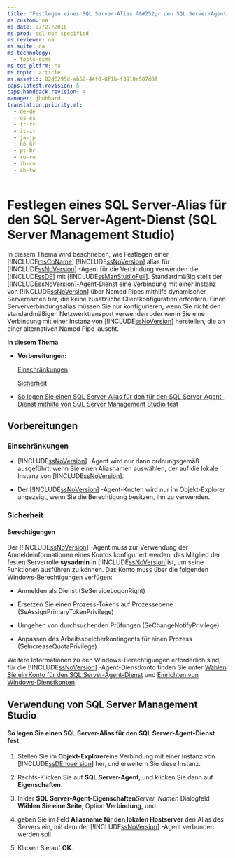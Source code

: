 ```yaml
---
title: "Festlegen eines SQL Server-Alias f&#252;r den SQL Server-Agent-Dienst (SQL Server Management Studio)"
ms.custom: na
ms.date: 07/27/2016
ms.prod: sql-non-specified
ms.reviewer: na
ms.suite: na
ms.technology: 
  - tools-ssms
ms.tgt_pltfrm: na
ms.topic: article
ms.assetid: 02d6295d-ab52-44f0-8f1b-f3910a507d8f
caps.latest.revision: 5
caps.handback.revision: 4
manager: jhubbard
translation.priority.mt: 
  - de-de
  - es-es
  - fr-fr
  - it-it
  - ja-jp
  - ko-kr
  - pt-br
  - ru-ru
  - zh-cn
  - zh-tw
---
```

# Festlegen eines SQL Server-Alias f&#252;r den SQL Server-Agent-Dienst (SQL Server Management Studio)
In diesem Thema wird beschrieben, wie Festlegen einer [!INCLUDE[msCoName](../content/includes/msCoName_md.md)] [!INCLUDE[ssNoVersion](../content/includes/ssNoVersion_md.md)] alias für [!INCLUDE[ssNoVersion](../content/includes/ssNoVersion_md.md)] -Agent für die Verbindung verwenden die [!INCLUDE[ssDE](../content/includes/ssDE_md.md)] mit [!INCLUDE[ssManStudioFull](../content/includes/ssManStudioFull_md.md)]. Standardmäßig stellt der [!INCLUDE[ssNoVersion](../content/includes/ssNoVersion_md.md)]-Agent-Dienst eine Verbindung mit einer Instanz von [!INCLUDE[ssNoVersion](../content/includes/ssNoVersion_md.md)] über Named Pipes mithilfe dynamischer Servernamen her, die keine zusätzliche Clientkonfiguration erfordern. Einen Serververbindungsalias müssen Sie nur konfigurieren, wenn Sie nicht den standardmäßigen Netzwerktransport verwenden oder wenn Sie eine Verbindung mit einer Instanz von [!INCLUDE[ssNoVersion](../content/includes/ssNoVersion_md.md)] herstellen, die an einer alternativen Named Pipe lauscht.  
  
**In diesem Thema**  
  
-   **Vorbereitungen:**  
  
    [Einschränkungen](#Restrictions)  
  
    [Sicherheit](#Security)  
  
-   [So legen Sie einen SQL Server-Alias für den für den SQL Server-Agent-Dienst mithilfe von SQL Server Management Studio fest](#SSMSProcedure)  
  
## <a name="BeforeYouBegin"></a>Vorbereitungen  
  
### <a name="Restrictions"></a>Einschränkungen  
  
-   [!INCLUDE[ssNoVersion](../content/includes/ssNoVersion_md.md)] -Agent wird nur dann ordnungsgemäß ausgeführt, wenn Sie einen Aliasnamen auswählen, der auf die lokale Instanz von [!INCLUDE[ssNoVersion](../content/includes/ssNoVersion_md.md)].  
  
-   Der [!INCLUDE[ssNoVersion](../content/includes/ssNoVersion_md.md)] -Agent-Knoten wird nur im Objekt-Explorer angezeigt, wenn Sie die Berechtigung besitzen, ihn zu verwenden.  
  
### <a name="Security"></a>Sicherheit  
  
#### <a name="Permissions"></a>Berechtigungen  
Der [!INCLUDE[ssNoVersion](../content/includes/ssNoVersion_md.md)] -Agent muss zur Verwendung der Anmeldeinformationen eines Kontos konfiguriert werden, das Mitglied der festen Serverrolle **sysadmin** in [!INCLUDE[ssNoVersion](../content/includes/ssNoVersion_md.md)]ist, um seine Funktionen ausführen zu können. Das Konto muss über die folgenden Windows-Berechtigungen verfügen:  
  
-   Anmelden als Dienst (SeServiceLogonRight)  
  
-   Ersetzen Sie einen Prozess\-Tokens auf Prozessebene (SeAssignPrimaryTokenPrivilege)  
  
-   Umgehen von durchsuchenden Prüfungen (SeChangeNotifyPrivilege)  
  
-   Anpassen des Arbeitsspeicherkontingents für einen Prozess (SeIncreaseQuotaPrivilege)  
  
Weitere Informationen zu den Windows-Berechtigungen erforderlich sind, für die [!INCLUDE[ssNoVersion](../content/includes/ssNoVersion_md.md)] -Agent-Dienstkonto finden Sie unter [Wählen Sie ein Konto für den SQL Server-Agent-Dienst](../content/Select-an-Account-for-the-SQL-Server-Agent-Service.md) und [Einrichten von Windows-Dienstkonten](assetId:///309b9dac-0b3a-4617-85ef-c4519ce9d014).  
  
## <a name="SSMSProcedure"></a>Verwendung von SQL Server Management Studio  
  
#### So legen Sie einen SQL Server-Alias für den SQL Server-Agent-Dienst fest  
  
1.  Stellen Sie im **Objekt-Explorer**eine Verbindung mit einer Instanz von [!INCLUDE[ssDEnoversion](../content/includes/ssDEnoversion_md.md)] her, und erweitern Sie diese Instanz.  
  
2.  Rechts\-Klicken Sie auf **SQL Server-Agent**, und klicken Sie dann auf **Eigenschaften**.  
  
3.  In der **SQL Server-Agent-Eigenschaften***Server\_Namen* Dialogfeld **Wählen Sie eine Seite**, Option **Verbindung**, und  
  
4.  geben Sie im Feld **Aliasname für den lokalen Hostserver** den Alias des Servers ein, mit dem der [!INCLUDE[ssNoVersion](../content/includes/ssNoVersion_md.md)] -Agent verbunden werden soll.  
  
5.  Klicken Sie auf **OK**.  
  
